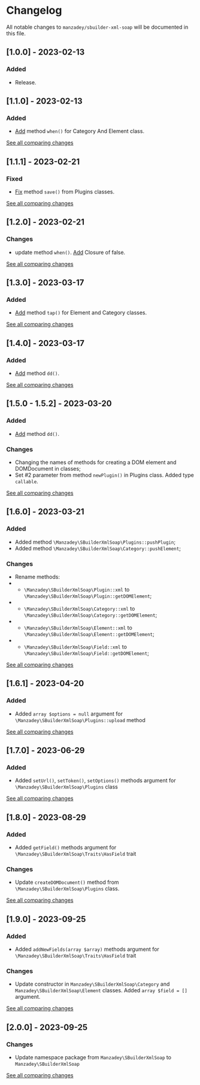 # Changelog

All notable changes to `manzadey/sbuilder-xml-soap` will be documented in this file.

## [1.0.0] - 2023-02-13

### Added
 - Release.


## [1.1.0] - 2023-02-13

### Added
- [Add](https://github.com/Manzadey/sbuilder-xml-soap/commit/a339b4d1b6ec4c0b7beb33ab905d49a64783677f) method `when()` for Category And Element class.

[See all comparing changes](https://github.com/Manzadey/sbuilder-xml-soap/compare/v1.0.0...v1.1.0)

## [1.1.1] - 2023-02-21

### Fixed
- [Fix](https://github.com/Manzadey/sbuilder-xml-soap/commit/cd963662793fb628983059c39f216de056ce5cd7) method `save()` from Plugins classes.

[See all comparing changes](https://github.com/Manzadey/sbuilder-xml-soap/compare/v1.1.0...v1.1.0)

## [1.2.0] - 2023-02-21

### Changes
- update method `when()`. [Add](https://github.com/Manzadey/sbuilder-xml-soap/commit/b005287a7f7de05af2802268980c933edc7df85e) Closure of false.

[See all comparing changes](https://github.com/Manzadey/sbuilder-xml-soap/compare/v1.1.0...v1.2.0)

## [1.3.0] - 2023-03-17

### Added
- [Add](https://github.com/Manzadey/sbuilder-xml-soap/commit/ef40542e58bd4e5ca8838d8a0239068bf0e0228a) method `tap()` for Element and Category classes.

[See all comparing changes](https://github.com/Manzadey/sbuilder-xml-soap/compare/v1.2.0...v1.3.0)

## [1.4.0] - 2023-03-17

### Added
- [Add](https://github.com/Manzadey/sbuilder-xml-soap/commit/d5fae84eec4449003e6312fc82d7794be133c966) method `dd()`.

[See all comparing changes](https://github.com/Manzadey/sbuilder-xml-soap/compare/v1.3.0...v1.4.0)

## [1.5.0 - 1.5.2] - 2023-03-20

### Added
- [Add](https://github.com/Manzadey/sbuilder-xml-soap/commit/d5fae84eec4449003e6312fc82d7794be133c966) method `dd()`.

### Changes
- Changing the names of methods for creating a DOM element and DOMDocument in classes;
- Set #2 parameter from method `newPlugin()` in Plugins class. Added type `callable`.

[See all comparing changes](https://github.com/Manzadey/sbuilder-xml-soap/compare/v1.4.0...v1.5.2)

## [1.6.0] - 2023-03-21

### Added
- Added method `\Manzadey\SBuilderXmlSoap\Plugins::pushPlugin`;
- Added method `\Manzadey\SBuilderXmlSoap\Category::pushElement`;


### Changes
 - Rename methods: 
- - `\Manzadey\SBuilderXmlSoap\Plugin::xml` to `\Manzadey\SBuilderXmlSoap\Plugin::getDOMElement`;
- - `\Manzadey\SBuilderXmlSoap\Category::xml` to `\Manzadey\SBuilderXmlSoap\Category::getDOMElement`;
- - `\Manzadey\SBuilderXmlSoap\Element::xml` to `\Manzadey\SBuilderXmlSoap\Element::getDOMElement`;
- - `\Manzadey\SBuilderXmlSoap\Field::xml` to `\Manzadey\SBuilderXmlSoap\Field::getDOMElement`;

[See all comparing changes](https://github.com/Manzadey/sbuilder-xml-soap/compare/v1.5.2...v1.6.0)

## [1.6.1] - 2023-04-20

### Added
- Added `array $options = null` argument for `\Manzadey\SBuilderXmlSoap\Plugins::upload` method

[See all comparing changes](https://github.com/Manzadey/sbuilder-xml-soap/compare/v1.6.0...v1.6.1)

## [1.7.0] - 2023-06-29

### Added
- Added `setUrl()`, `setToken()`, `setOptions()` methods argument for `\Manzadey\SBuilderXmlSoap\Plugins` class

[See all comparing changes](https://github.com/Manzadey/sbuilder-xml-soap/compare/v1.6.1...v1.7.0)

## [1.8.0] - 2023-08-29

### Added
- Added `getField()` methods argument for `\Manzadey\SBuilderXmlSoap\Traits\HasField` trait

### Changes
- Update `createDOMDocument()` method from `\Manzadey\SBuilderXmlSoap\Plugins` class.

[See all comparing changes](https://github.com/Manzadey/sbuilder-xml-soap/compare/v1.7.0...v1.8.0)

## [1.9.0] - 2023-09-25

### Added
- Added `addNewFields(array $array)` methods argument for `\Manzadey\SBuilderXmlSoap\Traits\HasField` trait

### Changes
- Update constructor in `Manzadey\SBuilderXmlSoap\Category` and `Manzadey\SBuilderXmlSoap\Element` classes. Added `array $field = []` argument.

[See all comparing changes](https://github.com/Manzadey/sbuilder-xml-soap/compare/v1.8.0...v1.9.0)

## [2.0.0] - 2023-09-25

### Changes
- Update namespace package from `Manzadey\SBuilderXmlSoap` to `Manzadey\SBuilderXmlSoap`

[See all comparing changes](https://github.com/Manzadey/sbuilder-xml-soap/compare/v1.9.0...v2.0.0)